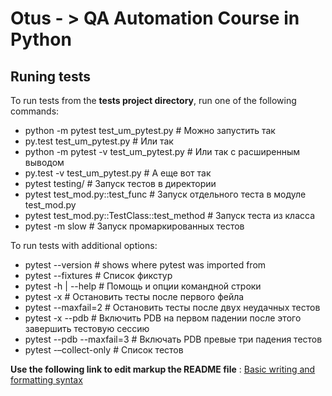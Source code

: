 # Otus - > QA Automation Course in Python


## Runing tests


To run tests from the __tests project directory__, run one of the following commands:


- python -m pytest test_um_pytest.py # Можно запустить так
- py.test test_um_pytest.py # Или так
- python -m pytest -v test_um_pytest.py # Или так с расширенным выводом
- py.test -v test_um_pytest.py # А еще вот так
- pytest testing/ # Запуск тестов в директории
- pytest test_mod.py::test_func # Запуск отдельного теста в модуле test_mod.py
- pytest test_mod.py::TestClass::test_method # Запуск теста из класса
- pytest -m slow # Запуск промаркированных тестов

To run tests with additional options:


- pytest --version   # shows where pytest was imported from
- pytest --fixtures  # Список фикстур
- pytest -h | --help # Помощь и опции командной строки
- pytest -x            # Остановить тесты после первого фейла
- pytest --maxfail=2    # Остановить тесты после двух неудачных тестов
- pytest -x --pdb   # Включить PDB на первом падении после этого завершить тестовую сессию
- pytest --pdb --maxfail=3  # Включать PDB превые три падения тестов
- pytest -–collect-only # Список тестов






__Use the following link to edit markup the README file__ : 
[Basic writing and formatting syntax](https://help.github.com/en/articles/basic-writing-and-formatting-syntax)
